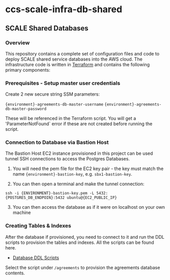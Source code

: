 # ccs-scale-infra-db-shared

## SCALE Shared Databases

### Overview
This repository contains a complete set of configuration files and code to deploy SCALE shared service databases into the AWS cloud.  The infrastructure code is written in [Terraform](https://www.terraform.io/) and contains the following primary components:

### Prerequisites - Setup master user credentials
Create 2 new secure string SSM parameters:

`{environment}-agreements-db-master-username`
`{environment}-agreements-db-master-password`

These will be referenced in the Terraform script. You will get a 'ParameterNotFound` error if these are not created before running the script.

### Connection to Database via Bastion Host
The Bastion Host EC2 instance provisioned in this project can be used tunnel SSH connections to access the Postgres Databases. 

1. You will need the pem file for the EC2 key pair - the key must match the name `{environment}-bastion-key`, e.g. `sbx1-bastion-key`.

2. You can then open a terminal and make the tunnel connection:
```
ssh -i {ENVIRONMENT}-bastion-key.pem -L 5432:{POSTGRES_DB_ENDPOIN}:5432 ubuntu@{EC2_PUBLIC_IP}
```

3. You can then access the database as if it were on localhost on your own machine

### Creating Tables & Indexes
After the database if provisioned, you need to connect to it and run the DDL scripts to provision the tables and indexes. All the scripts can be found here.

- [Database DDL Scripts](https://github.com/Crown-Commercial-Service/ccs-scale-db-scripts)

Select the script under `/agreements` to provision the agreements database contents.